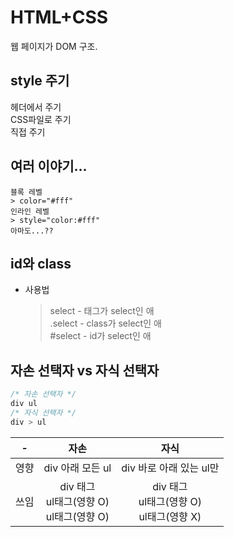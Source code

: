 # HTML+CSS
웹 페이지가 DOM 구조.

## style 주기
헤더에서 주기  
CSS파일로 주기  
직접 주기


## 여러 이야기...
    블록 레벨  
    > color="#fff"
    인라인 레벨
    > style="color:#fff"
    아마도...??

## id와 class
- 사용법
    > select - 태그가 select인 애  
    > .select - class가 select인 애  
    > #select - id가 select인 애  

## 자손 선택자 vs 자식 선택자
```css
/* 자손 선택자 */
div ul
/* 자식 선택자 */
div > ul
```
-|자손|자식|
:-:|:-:|:-:
영향|div 아래 모든 ul|div 바로 아래 있는 ul만
쓰임|div 태그<br>ul태그(영향 O)<br>ul태그(영향 O)|div 태그<br>ul태그(영향 O)<br>ul태그(영향 X)










